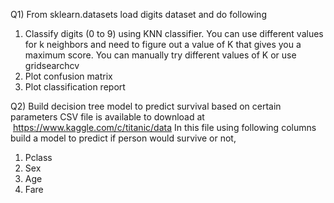 
Q1)
From sklearn.datasets load digits dataset and do following
1. Classify digits (0 to 9) using KNN classifier. You can use different
values for k neighbors and need to figure out a value of K that gives
you a maximum score. You can manually try different values of K or
use gridsearchcv
2. Plot confusion matrix
3. Plot classification report

Q2)
Build decision tree model to predict survival based on certain parameters
CSV file is available to download at  https://www.kaggle.com/c/titanic/data
In this file using following columns build a model to predict if person would
survive or not,
1. Pclass
2. Sex
3. Age
4. Fare
